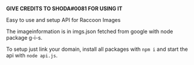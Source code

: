 **GIVE CREDITS TO SHODA#0081 FOR USING IT**

Easy to use and setup API for Raccoon Images

The imageinformation is in imgs.json fetched from google with node package g-i-s.

To setup just link your domain, install all packages with ```npm i``` and start the api with ```node api.js```.
